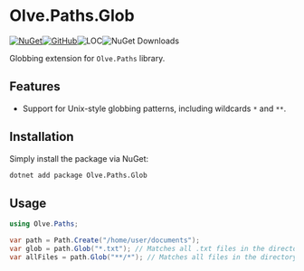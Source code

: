 # Olve.Paths.Glob
[![NuGet](https://img.shields.io/nuget/v/Olve.Paths.Glob?logo=nuget)](https://www.nuget.org/packages/Olve.Paths.Glob)[![GitHub](https://img.shields.io/github/license/OliverVea/Olve.Utilities)](LICENSE)![LOC](https://img.shields.io/endpoint?url=https%3A%2F%2Fghloc.vercel.app%2Fapi%2FOliverVea%2FOlve.Paths.Glob%2Fbadge)![NuGet Downloads](https://img.shields.io/nuget/dt/Olve.Paths.Glob)

Globbing extension for `Olve.Paths` library.

## Features

- Support for Unix-style globbing patterns, including wildcards `*` and `**`.

## Installation

Simply install the package via NuGet:

```bash
dotnet add package Olve.Paths.Glob
```

## Usage

```csharp
using Olve.Paths;

var path = Path.Create("/home/user/documents");
var glob = path.Glob("*.txt"); // Matches all .txt files in the directory
var allFiles = path.Glob("**/*"); // Matches all files in the directory and subdirectories
```
